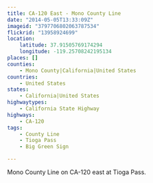 ```yaml
---
title: CA-120 East - Mono County Line
date: "2014-05-05T13:33:09Z"
imageid: "3797706802063787534"
flickrid: "13958924699"
location:
    latitude: 37.91505769174294
    longitude: -119.25708242195134
places: []
counties:
    - Mono County|California|United States
countries:
    - United States
states:
    - California|United States
highwaytypes:
    - California State Highway
highways:
    - CA-120
tags:
    - County Line
    - Tioga Pass
    - Big Green Sign

---
```

Mono County Line on CA-120 east at Tioga Pass.